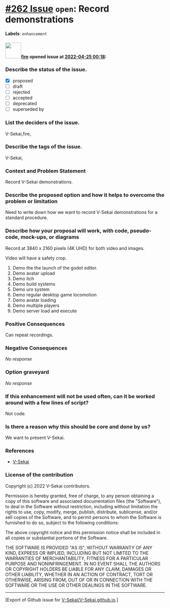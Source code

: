 # [\#262 Issue](https://github.com/V-Sekai/V-Sekai.github.io/issues/262) `open`: Record demonstrations
**Labels**: `enhancement`


#### <img src="https://avatars.githubusercontent.com/u/32321?u=c2e06a3d2b49a467aa907e54aa259516440267cc&v=4" width="50">[fire](https://github.com/fire) opened issue at [2022-04-25 00:18](https://github.com/V-Sekai/V-Sekai.github.io/issues/262):

### Describe the status of the issue.

- [X] proposed
- [ ] draft
- [ ] rejected
- [ ] accepted
- [ ] deprecated
- [ ] superseded by

### List the deciders of the issue.

V-Sekai,fire,

### Describe the tags of the issue.

V-Sekai,

### Context and Problem Statement

Record V-Sekai demonstrations.

### Describe the proposed option and how it helps to overcome the problem or limitation

Need to write down how we want to record V-Sekai demonstrations for a standard procedure.

### Describe how your proposal will work, with code, pseudo-code, mock-ups, or diagrams

Record at 3840 x 2160 pixels (4K UHD) for both video and images.

Video will have a safety crop.

1. Demo the the launch of the godot editor.
2. Demo avatar upload
3. Demo itch
4. Demo build systems
5. Demo uro system
6. Demo regular desktop game locomotion
7. Demo avatar loading
8. Demo multiple players
9. Demo server load and execute

### Positive Consequences

Can repeat recordings.

### Negative Consequences

_No response_

### Option graveyard

_No response_

### If this enhancement will not be used often, can it be worked around with a few lines of script?

Not code.

### Is there a reason why this should be core and done by us?

We want to present V-Sekai.

### References

- [V-Sekai](https://v-sekai.org/)


### License of the contribution

Copyright (c) 2022 V-Sekai contributors.

Permission is hereby granted, free of charge, to any person obtaining a copy of this software and associated documentation files (the "Software"), to deal in the Software without restriction, including without limitation the rights to use, copy, modify, merge, publish, distribute, sublicense, and/or sell copies of the Software, and to permit persons to whom the Software is furnished to do so, subject to the following conditions:

The above copyright notice and this permission notice shall be included in all copies or substantial portions of the Software.

THE SOFTWARE IS PROVIDED "AS IS", WITHOUT WARRANTY OF ANY KIND, EXPRESS OR IMPLIED, INCLUDING BUT NOT LIMITED TO THE WARRANTIES OF MERCHANTABILITY, FITNESS FOR A PARTICULAR PURPOSE AND NONINFRINGEMENT. IN NO EVENT SHALL THE AUTHORS OR COPYRIGHT HOLDERS BE LIABLE FOR ANY CLAIM, DAMAGES OR OTHER LIABILITY, WHETHER IN AN ACTION OF CONTRACT, TORT OR OTHERWISE, ARISING FROM, OUT OF OR IN CONNECTION WITH THE SOFTWARE OR THE USE OR OTHER DEALINGS IN THE SOFTWARE.





-------------------------------------------------------------------------------



[Export of Github issue for [V-Sekai/V-Sekai.github.io](https://github.com/V-Sekai/V-Sekai.github.io).]
